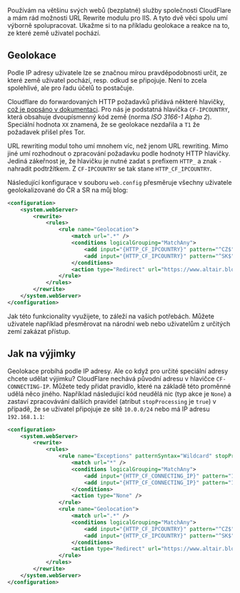 <!-- dcterms:title = Geolokace pomocí CloudFlare a IIS Rewrite -->
<!-- dcterms:abstract = Používám na většinu svých webů (bezplatné) služby společnosti CloudFlare a mám rád možnosti URL Rewrite modulu pro IIS. A tyto dvě věci spolu umí výborně spolupracovat. Ukažme si to na příkladu geolokace a reakce na to, ze které země uživatel pochází. -->
<!-- dcterms:creator = Michal Altair Valášek -->
<!-- x4w:pictureUrl = /perex-pictures/20190128-cf-geoip.png -->
<!-- x4w:pictureWidth = 150 -->
<!-- x4w:pictureHeight = 150 -->
<!-- x4w:coverUrl = /cover-pictures/20190128-cf-geoip.png -->
<!-- x4w:coverCredits = shaireproductions.com via Flickr, CC BY -->
<!-- x4w:category = IT -->
<!-- x4w:category = Tipy, triky -->
<!-- dcterms:date = 2019-01-28 -->

Používám na většinu svých webů (bezplatné) služby společnosti CloudFlare a mám rád možnosti URL Rewrite modulu pro IIS. A tyto dvě věci spolu umí výborně spolupracovat. Ukažme si to na příkladu geolokace a reakce na to, ze které země uživatel pochází.

## Geolokace

Podle IP adresy uživatele lze se značnou mírou pravděpodobnosti určit, ze které země uživatel pochází, resp. odkud se připojuje. Není to zcela spolehlivé, ale pro řadu účelů to postačuje.

Cloudflare do forwardovaných HTTP požadavků přidává některé hlavičky, [což je popsáno v dokumentaci](https://support.cloudflare.com/hc/en-us/articles/200170986). Pro nás je podstatná hlavička `CF-IPCOUNTRY`, která obsahuje dvoupísmenný kód země (norma _ISO 3166-1 Alpha 2_). Speciální hodnota `XX` znamená, že se geolokace nezdařila a `T1` že požadavek přišel přes Tor.

URL rewriting modul toho umí mnohem víc, než jenom URL rewriting. Mimo jiné umí rozhodnout o zpracování požadavku podle hodnoty HTTP hlavičky. Jediná zákeřnost je, že hlavičku je nutné zadat s prefixem `HTTP_` a znak `-` nahradit podtržítkem. Z `CF-IPCOUNTRY` se tak stane `HTTP_CF_IPCOUNTRY`.

Následující konfigurace v souboru `web.config` přesměruje všechny uživatele geolokalizované do ČR a SR na můj blog:

```xml
<configuration>
    <system.webServer>
        <rewrite>
            <rules>
                <rule name="Geolocation">
                    <match url=".*" />
                    <conditions logicalGrouping="MatchAny">
                        <add input="{HTTP_CF_IPCOUNTRY}" pattern="^CZ$" />
                        <add input="{HTTP_CF_IPCOUNTRY}" pattern="^SK$" />
                    </conditions>
                    <action type="Redirect" url="https://www.altair.blog/" redirectType="Temporary" />
                </rule>
            </rules>
        </rewrite>
    </system.webServer>
</configuration>
```

Jak této funkcionality využijete, to záleží na vašich potřebách. Můžete uživatele například přesměrovat na národní web nebo uživatelům z určitých zemí zakázat přístup.

## Jak na výjimky

Geolokace probíhá podle IP adresy. Ale co když pro určité speciální adresy chcete udělat výjimku? CloudFlare nechává původní adresu v hlavičce `CF-CONNECTING-IP`. Můžete tedy přidat pravidlo, které na základě této proměnné udělá něco jiného. Například následující kód neudělá nic (typ akce je `None`) a zastaví zpracovávání dalších pravidel (atribut `stopProcessing` je `true`) v případě, že se uživatel připojuje ze sítě `10.0.0/24` nebo má IP adresu `192.168.1.1`:

```xml
<configuration>
    <system.webServer>
        <rewrite>
            <rules>
                <rule name="Exceptions" patternSyntax="Wildcard" stopProcessing="true">
                    <match url="*" />
                    <conditions logicalGrouping="MatchAny">
                        <add input="{HTTP_CF_CONNECTING_IP}" pattern="192.168.1.1" />
                        <add input="{HTTP_CF_CONNECTING_IP}" pattern="10.0.0.*" />
                    </conditions>
                    <action type="None" />
                </rule>
                <rule name="Geolocation">
                    <match url=".*" />
                    <conditions logicalGrouping="MatchAny">
                        <add input="{HTTP_CF_IPCOUNTRY}" pattern="^CZ$" />
                        <add input="{HTTP_CF_IPCOUNTRY}" pattern="^SK$" />
                    </conditions>
                    <action type="Redirect" url="https://www.altair.blog/" redirectType="Temporary" />
                </rule>
            </rules>
        </rewrite>
    </system.webServer>
</configuration>
```